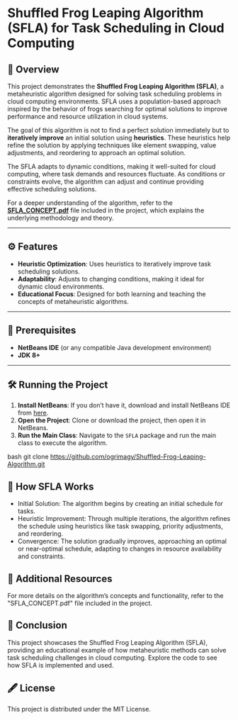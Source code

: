 # Shuffled Frog Leaping Algorithm (SFLA) for Task Scheduling in Cloud Computing

## 📝 Overview

This project demonstrates the **Shuffled Frog Leaping Algorithm (SFLA)**, a metaheuristic algorithm designed for solving task scheduling problems in cloud computing environments. SFLA uses a population-based approach inspired by the behavior of frogs searching for optimal solutions to improve performance and resource utilization in cloud systems.

The goal of this algorithm is not to find a perfect solution immediately but to **iteratively improve** an initial solution using **heuristics**. These heuristics help refine the solution by applying techniques like element swapping, value adjustments, and reordering to approach an optimal solution.

The SFLA adapts to dynamic conditions, making it well-suited for cloud computing, where task demands and resources fluctuate. As conditions or constraints evolve, the algorithm can adjust and continue providing effective scheduling solutions.

For a deeper understanding of the algorithm, refer to the **[SFLA_CONCEPT.pdf](./SFLA_CONCEPT.pdf)** file included in the project, which explains the underlying methodology and theory.

---

## ⚙️ Features

- **Heuristic Optimization**: Uses heuristics to iteratively improve task scheduling solutions.
- **Adaptability**: Adjusts to changing conditions, making it ideal for dynamic cloud environments.
- **Educational Focus**: Designed for both learning and teaching the concepts of metaheuristic algorithms.
  
---

## 🚀 Prerequisites

- **NetBeans IDE** (or any compatible Java development environment)
- **JDK 8+**

---

## 🛠️ Running the Project

1. **Install NetBeans**: If you don’t have it, download and install NetBeans IDE from [here](https://netbeans.apache.org/).
2. **Open the Project**: Clone or download the project, then open it in NetBeans.
3. **Run the Main Class**: Navigate to the `SFLA` package and run the main class to execute the algorithm.

bash
git clone https://github.com/ogrimagy/Shuffled-Frog-Leaping-Algorithm.git

## 🔧 How SFLA Works

- Initial Solution: The algorithm begins by creating an initial schedule for tasks.
- Heuristic Improvement: Through multiple iterations, the algorithm refines the schedule using heuristics like task swapping, priority adjustments, and reordering.
- Convergence: The solution gradually improves, approaching an optimal or near-optimal schedule, adapting to changes in resource availability and constraints.

## 📂 Additional Resources

For more details on the algorithm’s concepts and functionality, refer to the "SFLA_CONCEPT.pdf" file included in the project.

## 🎯 Conclusion

This project showcases the Shuffled Frog Leaping Algorithm (SFLA), providing an educational example of how metaheuristic methods can solve task scheduling challenges in cloud computing. Explore the code to see how SFLA is implemented and used.

## 🖋️ License

This project is distributed under the MIT License.

